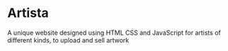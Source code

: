 # Artista
A unique website designed using HTML CSS and JavaScript for artists of different kinds, to upload and sell artwork
